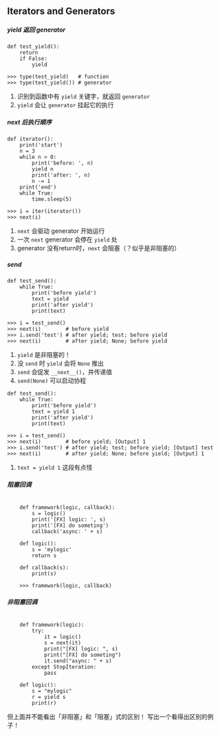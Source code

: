 ## Iterators and Generators

##### yield 返回 generator

```
def test_yield():
    return
    if False:
        yield
```

```
>>> type(test_yield)   # function
>>> type(test_yield()) # generator
```

1. 识别到函数中有 `yield` 关键字，就返回 `generator`
2. `yield` 会让 `generator` 挂起它的执行

##### next 后执行顺序

```
def iterator():
    print('start')
    n = 3
    while n > 0:
        print('before: ', n)
        yield n 
        print('after: ', n)
        n -= 1
    print('end')
    while True:
        time.sleep(5)
```


```
>>> i = iter(iterator())
>>> next(i)
```

1. `next` 会驱动 generator 开始运行
2. 一次 `next` generator 会停在 `yield` 处
3. generator 没有return时，`next` 会阻塞（？似乎是非阻塞的）

##### send 

```
def test_send():
    while True:
        print('before yield')
        text = yield
        print('after yield')
        print(text)
```

```
>>> i = test_send()
>>> next(i)        # before yield
>>> i.send('test') # after yield; test; before yield
>>> next(i)        # after yield; None; before yield
```

1. `yield` 是非阻塞的！
2. 没 `send` 时 `yield` 会将 `None` 推出
3. `send` 会促发 `__next__()`，并传递值
4. `send(None)` 可以启动协程

```
def test_send():
    while True:
        print('before yield')
        text = yield 1
        print('after yield')
        print(text)
```

```
>>> i = test_send()
>>> next(i)        # before yield; [Output] 1
>>> i.send('test') # after yield; test; before yield; [Output] test
>>> next(i)        # after yield; None; before yield; [Output] 1
```

1. `text = yield 1` 这段有点怪

##### 阻塞回调

```

	def framework(logic, callback):
		s = logic()
		print('[FX] logic: ', s)
		print('[FX] do someting')
		callback('async: ' + s)

	def logic():
		s = 'mylogic'
		return s

	def callback(s):
		print(s)
		
	>>> framework(logic, callback)
```

##### 非阻塞回调

```

	def framework(logic):
		try:
			it = logic()
			s = next(it)
			print("[FX] logic: ", s)
			print("[FX] do someting")
			it.send("async: " + s)
		except StopIteration:
			pass
	
	def logic():
		s = "mylogic"
		r = yield s
		print(r)
```

但上面并不能看出「非阻塞」和「阻塞」式的区别！
写出一个看得出区别的例子！
